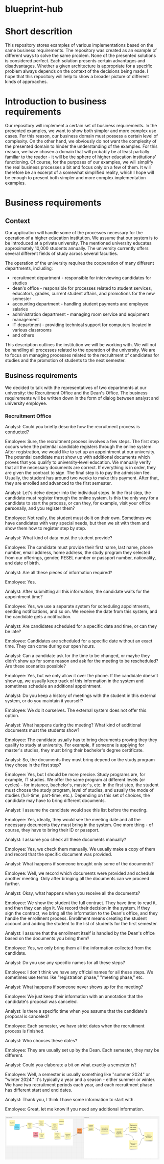# blueprint-hub

# Short descrition
This repository stores examples of various implementations based on the same business requirements. The repository was created as an example of different ways to solve the same problem. 
None of the presented solutions is considered perfect. 
Each solution presents certain advantages and disadvantages. 
Whether a given architecture is appropriate for a specific problem always depends on the context of the decisions being made. I hope that this repository will help to show a broader picture of different kinds of approaches.

# Introduction to business requirements
Our repository will implement a certain set of business requirements. In the presented examples, we want to show both simpler and more complex use cases. For this reason, our business domain must possess a certain level of complexity. On the other hand, we obviously do not want the complexity of the presented domain to hinder the understanding of the examples. 
For this reason, we have chosen a domain that will probably be at least partially familiar to the reader - it will be the sphere of higher education institutions' functioning. Of course, for the purposes of our examples, we will simplify the real business processes a bit and focus only on a few of them. It will therefore be an excerpt of a somewhat simplified reality, which I hope will be enough to present both simpler and more complex implementation examples.

# Business requirements

## Context
Our application will handle some of the processes necessary for the operation of a higher education institution. 
We assume that our system is to be introduced at a private university. 
The mentioned university educates approximately 10,000 students annually. 
The university currently offers several different fields of study across several faculties. 

The operation of the university requires the cooperation of many different departments, including: 
- recruitment department - responsible for interviewing candidates for studies 
- dean's office - responsible for processes related to student services, educators, grades, current student affairs, and promotions for the new semester 
- accounting department - handling student payments and employee salaries 
- administration department - managing room service and equipment management 
- IT department - providing technical support for computers located in various classrooms
- and others 

This description outlines the institution we will be working with. We will not be handling all processes related to the operation of the university. 
We are to focus on managing processes related to the recruitment of candidates for studies and the promotion of students to the next semester.

## Business requirements
We decided to talk with the representatives of two departments at our university: the Recruitment Office and the Dean's Office.
The business requirements will be written down in the form of dialog between analyst and university employee.

### Recruitment Office
Analyst:
Could you briefly describe how the recruitment process is conducted?

Employee:
Sure, the recruitment process involves a few steps. The first step occurs when the potential candidate registers through the online system. After registration, we would like to set up an appointment at our university. The potential candidate must show up with additional documents which proves that you qualify to university-level education. We manually verify that all the necessary documents are correct. If everything is in order, they are given the contract to sign. The final step is to pay the admission fee. Usually, the student has around two weeks to make this payment. After that, they are enrolled and advanced to the first semester.

Analyst:
Let's delve deeper into the individual steps. In the first step, the candidate must register through the online system. Is this the only way for a candidate to start the process, or can they, for example, visit your office personally, and you register them?

Employee:
Not really, the student must do it on their own. Sometimes we have candidates with very special needs, but then we sit with them and show them how to register step by step.

Analyst:
What kind of data must the student provide?

Employee:
The candidate must provide their first name, last name, phone number, email address, home address, the study program they selected from our offerings, gender, PESEL number or passport number, nationality, and date of birth.

Analyst:
Are all these pieces of information required?

Employee:
Yes.

Analyst:
After submitting all this information, the candidate waits for the appointment time?

Employee:
Yes, we use a separate system for scheduling appointments, sending notifications, and so on. We receive the date from this system, and the candidate gets a notification.

Analyst:
Are candidates scheduled for a specific date and time, or can they be late?

Employee:
Candidates are scheduled for a specific date without an exact time. They can come during our open hours.

Analyst:
Can a candidate ask for the time to be changed, or maybe they didn't show up for some reason and ask for the meeting to be rescheduled? Are these scenarios possible?

Employee:
Yes, but we only allow it over the phone. If the candidate doesn't show up, we usually keep track of this information in the system and sometimes schedule an additional appointment.

Analyst:
Do you keep a history of meetings with the student in this external system, or do you maintain it yourself?

Employee:
We do it ourselves. The external system does not offer this option.

Analyst:
What happens during the meeting? What kind of additional documents must the students show?

Employee:
The candidate usually has to bring documents proving they they qualify to study at university. For example, if someone is applying for master's studies, they must bring their bachelor's degree certificate.

Analyst:
So, the documents they must bring depend on the study program they chose in the first step?

Employee:
Yes, but I should be more precise. Study programs are, for example, IT studies. We offer the same program at different levels (or cycles) - for instance, bachelor's, master's, etc. In the first step, the student must choose the study program, level of studies, and usually the mode of studies (full-time, part-time, etc.). Depending on this set of choices, the candidate may have to bring different documents.

Analyst:
I assume the candidate would see this list before the meeting.

Employee:
Yes, ideally, they would see the meeting date and all the necessary documents they must bring in the system. One more thing - of course, they have to bring their ID or passport.

Analyst:
I assume you check all these documents manually?

Employee:
Yes, we check them manually. We usually make a copy of them and record that the specific document was provided.

Analyst:
What happens if someone brought only some of the documents?

Employee:
Well, we record which documents were provided and schedule another meeting. Only after bringing all the documents can we proceed further.

Analyst:
Okay, what happens when you receive all the documents?

Employee:
We show the student the full contract. They have time to read it, and then they can sign it. We record their decision in the system. If they sign the contract, we bring all the information to the Dean's office, and they handle the enrollment process. Enrollment means creating the student account and adding the student to the list of students for the first semester.

Analyst:
I assume that the enrollment itself is handled by the Dean's office based on the documents you bring them?

Employee:
Yes, we only bring them all the information collected from the candidate.

Analyst:
Do you use any specific names for all these steps?

Employee:
I don't think we have any official names for all these steps. We sometimes use terms like "registration phase," "meeting phase," etc.

Analyst:
What happens if someone never shows up for the meeting?

Employee:
We just keep their information with an annotation that the candidate's proposal was canceled.

Analyst:
Is there a specific time when you assume that the candidate's proposal is canceled?

Employee:
Each semester, we have strict dates when the recruitment process is finished.

Analyst:
Who chooses these dates?

Employee:
They are usually set up by the Dean. Each semester, they may be different.

Analyst:
Could you elaborate a bit on what exactly a semester is?

Employee:
Well, a semester is usually something like "summer 2024" or "winter 2024." It's typically a year and a season - either summer or winter. We have two recruitment periods each year, and each recruitment phase has different start and end dates.

Analyst:
Thank you, I think I have some information to start with.

Employee:
Great, let me know if you need any additional information.


![plot](./docs/images/process.png)
